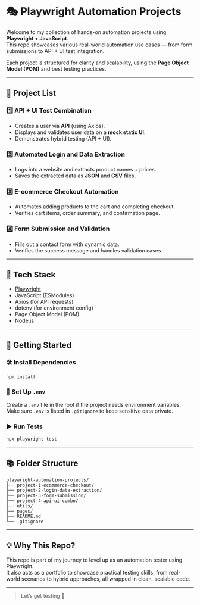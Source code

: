 # 🎭 Playwright Automation Projects

Welcome to my collection of hands-on automation projects using **Playwright + JavaScript**.  
This repo showcases various real-world automation use cases — from form submissions to API + UI test integration.

Each project is structured for clarity and scalability, using the **Page Object Model (POM)** and best testing practices.

---

## 📁 Project List

### 1️⃣ API + UI Test Combination
- Creates a user via **API** (using Axios).
- Displays and validates user data on a **mock static UI**.
- Demonstrates hybrid testing (API + UI).

### 2️⃣ Automated Login and Data Extraction
- Logs into a website and extracts product names + prices.
- Saves the extracted data as **JSON** and **CSV** files.

### 3️⃣ E-commerce Checkout Automation
- Automates adding products to the cart and completing checkout.
- Verifies cart items, order summary, and confirmation page.

### 4️⃣ Form Submission and Validation
- Fills out a contact form with dynamic data.
- Verifies the success message and handles validation cases.

---

## 🧠 Tech Stack

- [Playwright](https://playwright.dev/)
- JavaScript (ESModules)
- Axios (for API requests)
- dotenv (for environment config)
- Page Object Model (POM)
- Node.js

---

## 🚀 Getting Started

### 🛠️ Install Dependencies
```
npm install
```

### 📄 Set Up `.env`
Create a `.env` file in the root if the project needs environment variables.  
Make sure `.env` is listed in `.gitignore` to keep sensitive data private.

### ▶️ Run Tests
```
npx playwright test
```

---

## 📚 Folder Structure
```
playwright-automation-projects/
├── project-1-ecommerce-checkout/
├── project-2-login-data-extraction/
├── project-3-form-submission/
├── project-4-api-ui-combo/
├── utils/
├── pages/
├── README.md
└── .gitignore
```

---

## 💡 Why This Repo?

This repo is part of my journey to level up as an automation tester using Playwright.  
It also acts as a portfolio to showcase practical testing skills, from real-world scenarios to hybrid approaches, all wrapped in clean, scalable code.

---

> Let’s get testing 🚀  

